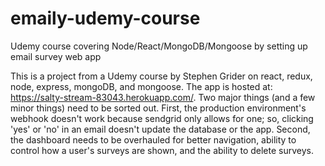 # emaily-udemy-course
Udemy course covering Node/React/MongoDB/Mongoose by setting up email survey web app

This is a project from a Udemy course by Stephen Grider on react, redux, node, express, mongoDB, and mongoose. The app is hosted at: https://salty-stream-83043.herokuapp.com/. Two major things (and a few minor things) need to be sorted out. First, the production environment's webhook doesn't work because sendgrid only allows for one; so, clicking 'yes' or 'no' in an email doesn't update the database or the app. Second, the dashboard needs to be overhauled for better navigation, ability to control how a user's surveys are shown, and the ability to delete surveys.

